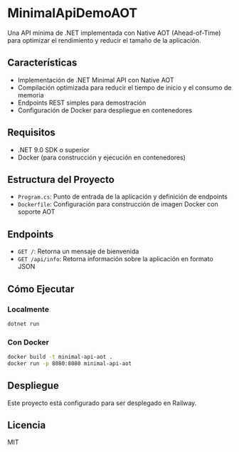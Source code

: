# MinimalApiDemoAOT

Una API mínima de .NET implementada con Native AOT (Ahead-of-Time) para optimizar el rendimiento y reducir el tamaño de la aplicación.

## Características

- Implementación de .NET Minimal API con Native AOT
- Compilación optimizada para reducir el tiempo de inicio y el consumo de memoria
- Endpoints REST simples para demostración
- Configuración de Docker para despliegue en contenedores

## Requisitos

- .NET 9.0 SDK o superior
- Docker (para construcción y ejecución en contenedores)

## Estructura del Proyecto

- `Program.cs`: Punto de entrada de la aplicación y definición de endpoints
- `Dockerfile`: Configuración para construcción de imagen Docker con soporte AOT

## Endpoints

- `GET /`: Retorna un mensaje de bienvenida
- `GET /api/info`: Retorna información sobre la aplicación en formato JSON

## Cómo Ejecutar

### Localmente

```bash
dotnet run
```

### Con Docker

```bash
docker build -t minimal-api-aot .
docker run -p 8080:8080 minimal-api-aot
```

## Despliegue

Este proyecto está configurado para ser desplegado en Railway.

## Licencia

MIT
